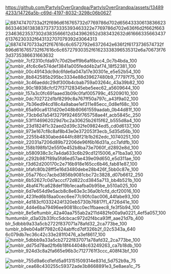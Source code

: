 https://github.com/PartyIsOverGrandpa/PartyIsOverGrandpa/assets/134894233/14726a5b-c69d-4197-8032-3298c06b0627

![68747470733a2f2f696d616765732d7769786d702d6564333061383662386334636138383737373335393463322e7769786d702e636f6d2f662f66323463623537302d383566612d343962652d383432632d6166633566343761376230332f643132707079392d3064313](https://github.com/PartysOverGrandpa/PartysOverGrandpa/assets/134894233/8e240351-327c-4879-986f-734bc68dcbd0)
![68747470733a2f2f67616c6c6572792e6372642e636f2f6173736574732f696d616765732f67616c6c65727930352f61623338396535312e6a70673f763d3735386631663632](https://github.com/PartysOverGrandpa/PartysOverGrandpa/assets/134894233/9253ed69-b2b0-48a3-a61e-e3aee251d61a)
![tumblr_7cf2310cfda97c70d2beff9b6af6bcc4_0c7b4bda_100](https://github.com/PartysOverGrandpa/PartysOverGrandpa/assets/134894233/782cc4a2-2e16-4fbe-b58a-2435bb8de735)
![tumblr_4fc6c6e574def3841a005fedd4b2af74_18f52381_100](https://github.com/PartysOverGrandpa/PartysOverGrandpa/assets/134894233/820d0a7a-0192-4c86-9822-313bc075d8db)
![tumblr_00c49143dc9dc6fde6a047a17e30301e_e5e52b54_100](https://github.com/PartysOverGrandpa/PartysOverGrandpa/assets/134894233/978f111b-e98a-417d-9194-b597ba906437)
![tumblr_8b842585b295bc3334e88d39627480b9_77797f75_100](https://github.com/PartysOverGrandpa/PartysOverGrandpa/assets/134894233/a03e2f50-23dd-496c-9a45-ea4b7a447bbd)
![tumblr_3c46aeddc29df300b4cbab759a03264c_43a39b82_100](https://github.com/PartysOverGrandpa/PartysOverGrandpa/assets/134894233/8aa6482b-f2f4-451a-84f1-8511af1f1c2e)
![tumblr_90c18938cfcf27f37128345ebe5eec62_a5609644_100](https://github.com/PartysOverGrandpa/PartysOverGrandpa/assets/134894233/9e9da8fa-6da6-461d-8508-dff0faec883b)
![tumblr_157a3c0fc691aaed3b09c0faf005799c_45209010_100](https://github.com/PartysOverGrandpa/PartysOverGrandpa/assets/134894233/aba385c6-0aa4-4577-961b-6bf9342ec725)
![tumblr_0dc702722d1bf8299c8a767ff50a797c_a43f9a02_100](https://github.com/PartysOverGrandpa/PartysOverGrandpa/assets/134894233/d9a92017-6dbf-47e6-8023-f614677ab35c)
![tumblr_7b36ed94cd18c4a9abae1ef311e85ecc_0d8ef68c_100](https://github.com/PartysOverGrandpa/PartysOverGrandpa/assets/134894233/0ca20f0e-0899-4828-b456-73b999a6652f)
![tumblr_65a90ca6131d20e048b80661559aadab_0b44d81f_100](https://github.com/PartysOverGrandpa/PartysOverGrandpa/assets/134894233/4cef8a5e-85bf-43db-ad03-25f453f42b9c)
![tumblr_73cb6d7a54f3279f92465f765758ae4f_acb5845c_250](https://github.com/PartysOverGrandpa/PartysOverGrandpa/assets/134894233/6a9a1689-f30e-42e6-8ec5-1d4fddc3c94c)
![tumblr_53f1146962029d7bc2a30625b2615f62_b555d8a4_100](https://github.com/PartysOverGrandpa/PartysOverGrandpa/assets/134894233/001229d4-472c-410e-aef9-d4358d884a0d)
![tumblr_23d1824f1c32aed2d39c32fe09824ed5_cd0d6137_100](https://github.com/PartysOverGrandpa/PartysOverGrandpa/assets/134894233/794e7009-5163-4290-a362-6d58cc895574)
![tumblr_973e167cf8c8af8b43e0e372053f3ecb_5d35d56b_100](https://github.com/PartysOverGrandpa/PartysOverGrandpa/assets/134894233/2efcdf5e-3637-42f1-ad4a-1fafa52c9dad)
![tumblr_2255b4830abed444fc88f21b1b262edc_10740251_100](https://github.com/PartysOverGrandpa/PartysOverGrandpa/assets/134894233/76ea38af-f39b-438c-971b-e5162bc7b658)
![tumblr_22031a7206d89b72206de96f6b16d31a_cc7afdfb_100](https://github.com/PartysOverGrandpa/PartysOverGrandpa/assets/134894233/08bc1789-132b-4dc4-aa3e-e907dc59b2f5)
![tumblr_158b198fb12e55f0e452b8ba73e7060f_d2892e8d_100](https://github.com/PartysOverGrandpa/PartysOverGrandpa/assets/134894233/0e8376ce-5e48-4d00-92f7-f39729710f24)
![tumblr_b580938c3c7a4da633c6b29cd1215006_e71ba3a0_100](https://github.com/PartysOverGrandpa/PartysOverGrandpa/assets/134894233/e836f125-b0f4-42fa-a73d-2aa00358e69f)
![tumblr_c292b987f89a5fd6ed57ae439e09d650_e5d311ae_100](https://github.com/PartysOverGrandpa/PartysOverGrandpa/assets/134894233/27ff7ea1-4179-4c19-b9e0-028e747fa691)
![tumblr_f3d62d200170c2e716b918e165cc6b46_fab81e87_100](https://github.com/PartysOverGrandpa/PartysOverGrandpa/assets/134894233/9cd5819c-4492-44f3-b4c0-8131d6b2d1ae)
![tumblr_bfafc80b28ff5e16d3480debe28b426f_5bb0c87e_100](https://github.com/PartysOverGrandpa/PartysOverGrandpa/assets/134894233/0256152c-d769-4b74-9d35-357aa4102fb5)
![tumblr_05a776cc7acbd3856b9081cbc72c3828_d07b6612_250](https://github.com/PartysOverGrandpa/PartysOverGrandpa/assets/134894233/2b5dfa93-196b-454d-abe6-cdcd24ddcc60)
![tumblr_6b52627c0d7acccf72d822cd3845a713_bb4b521b_100](https://github.com/PartysOverGrandpa/PartysOverGrandpa/assets/134894233/bb80881e-9d7a-4237-a1b0-999fa8ee258c)
![tumblr_4baf47fca628def19b1ecaafba0b95be_b510a025_100](https://github.com/PartysOverGrandpa/PartysOverGrandpa/assets/134894233/9a56d471-60dc-4eeb-a28f-46030fab04a8)
![tumblr_6d7e654d9e5acb8c8e63e3c36a0b1cfd_dcf20016_100](https://github.com/PartysOverGrandpa/PartysOverGrandpa/assets/134894233/674bfe69-ed50-436f-a231-15fae689a8d1)
![tumblr_423fed6b18aa0cec6ee77c90fc0ac006_44fabe93_100](https://github.com/PartysOverGrandpa/PartysOverGrandpa/assets/134894233/27763414-7316-4071-9365-ef7199ca3aa2)
![tumblr_4d183cf0332424f320eb5730b76817f1_4726d41e_100](https://github.com/PartysOverGrandpa/PartysOverGrandpa/assets/134894233/d63ee571-a1f6-46c0-8010-c043e51de8ec)
![tumblr_4d4e6ba79496ee90818cc0ec1fbaeec8_fe3f5b94_100](https://github.com/PartysOverGrandpa/PartysOverGrandpa/assets/134894233/115d5762-3f02-4575-8110-157a2c9f5685)
![tumblr_8e5ef![tumblr_42a40aa755ab2a211d482fe00a9a0221_4ef5a057_100](https://github.com/PartysOverGrandpa/PartysOverGrandpa/assets/134894233/04b6e681-25bc-4cd7-a8a8-8dbde3cb0ab6)
!![tum![tumblr_d3a02b33fcc5dcbcac972d2f4bca93ff_aae21d7b_400](https://github.com/PartysOverGrandpa/PartysOverGrandpa/assets/134894233/0cdcf123-b40a-46c9-9fc2-0fc2d3e5adf8)
blr_5dbbb9a33a5cb2722f837071a78afd32_2ca773be_100](https://github.com/PartysOverGrandpa/PartysOverGrandpa/assets/134894233/d16cf742-bd34-4a83-a20c-ee7e78026797)
[tumblr_b9eb04a8f7982c624abffcd7df326b2f_02c5343a_640](https://github.com/PartysOverGrandpa/PartysOverGrandpa/assets/134894233/dcc4706e-37d7-4a4e-911b-a74492a3f363)
6c079db7ec36c42c33e281f0476_a3ef8617_100](https://github.com/PartysOverGrandpa/PartysOverGrandpa/assets/134894233/440cc33c-7aea-4fa8-8f69-59f086a0db56)
![tumblr_5dbbb9a33a5cb2722f837071a78afd32_2ca773be_100](https://github.com/PartysOverGrandpa/PartysOverGrandpa/assets/134894233/a6dd8aad-e43c-4887-938c-effa66a3fb97)
![tumblr_dd75d78ad2fb6b18f444048c63249263_ca7b18db_100](https://github.com/PartysOverGrandpa/PartysOverGrandpa/assets/134894233/8d37730e-dba6-4e3a-886c-3e0a8aaa85bf)
![tumblr_924d3c8a2fa665e96b3c7127761f3ccc_408f43bf_100](https://github.com/PartysOverGrandpa/PartysOverGrandpa/assets/134894233/674eea1b-69b7-4a79-a3ec-289ca45189dc)



![tumblr_755d9a6cd1efd5a913151509314e831d_5d752b9a_75](https://github.com/PartysOverGrandpa/PartysOverGrandpa/assets/134894233/643db47a-9c14-41e1-a56c-bb2dc050803d)
![tumblr_cea68c430255c59372ade3b8668891e3_5e8aea1c_75](https://github.com/PartysOverGrandpa/PartysOverGrandpa/assets/134894233/7216ef61-b08f-4322-9b00-faa69b891f70)
